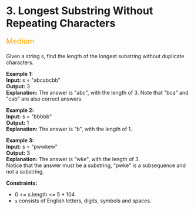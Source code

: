# 3. Longest Substring Without Repeating Characters
<p style="color:orange;font-size:20px">
    Medium
</p>



Given a string s, find the length of the longest substring without duplicate characters.

**Example 1:**\
**Input:** s = "abcabcbb"\
**Output:** 3\
**Explanation:** The answer is "abc", with the length of 3. Note that "bca" and "cab" are also correct answers.

**Example 2:**\
**Input:** s = "bbbbb"\
**Output:** 1\
**Explanation:** The answer is "b", with the length of 1.

**Example 3:**\
**Input:** s = "pwwkew"\
**Output:** 3\
**Explanation:** The answer is "wke", with the length of 3.\
Notice that the answer must be a substring, "pwke" is a subsequence and not a substring.

**Constraints:**
- 0 <= s.length <= 5 * 104
- `s` consists of English letters, digits, symbols and spaces.